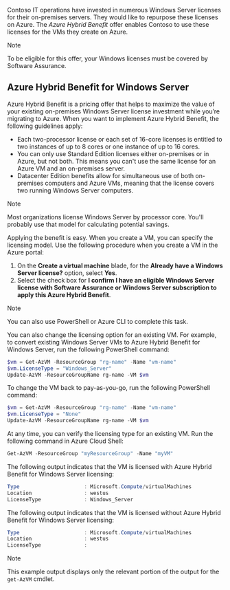 Contoso IT operations have invested in numerous Windows Server licenses for their on-premises servers. They would like to repurpose these licenses on Azure. The *Azure Hybrid Benefit* offer enables Contoso to use these licenses for the VMs they create on Azure.

> [!NOTE]
> To be eligible for this offer, your Windows licenses must be covered by Software Assurance.

## Azure Hybrid Benefit for Windows Server

Azure Hybrid Benefit is a pricing offer that helps to maximize the value of your existing on-premises Windows Server license investment while you’re migrating to Azure. When you want to implement Azure Hybrid Benefit, the following guidelines apply:

- Each two-processor license or each set of 16-core licenses is entitled to two instances of up to 8 cores or one instance of up to 16 cores.
- You can only use Standard Edition licenses either on-premises or in Azure, but not both. This means you can't use the same license for an Azure VM and an on-premises server.
- Datacenter Edition benefits allow for simultaneous use of both on-premises computers and Azure VMs, meaning that the license covers two running Windows Server computers.

> [!NOTE]
> Most organizations license Windows Server by processor core. You'll probably use that model for calculating potential savings.

Applying the benefit is easy. When you create a VM, you can specify the licensing model. Use the following procedure when you create a VM in the Azure portal:

1. On the **Create a virtual machine** blade, for the **Already have a Windows Server license?** option, select **Yes**.
2. Select the check box for **I confirm I have an eligible Windows Server license with Software Assurance or Windows Server subscription to apply this Azure Hybrid Benefit**.

> [!NOTE]
> You can also use PowerShell or Azure CLI to complete this task.

You can also change the licensing option for an existing VM. For example, to convert existing Windows Server VMs to Azure Hybrid Benefit for Windows Server, run the following PowerShell command:

```PowerShell
$vm = Get-AzVM -ResourceGroup "rg-name" -Name "vm-name"
$vm.LicenseType = "Windows_Server"
Update-AzVM -ResourceGroupName rg-name -VM $vm
```

To change the VM back to pay-as-you-go, run the following PowerShell command:

```PowerShell
$vm = Get-AzVM -ResourceGroup "rg-name" -Name "vm-name"
$vm.LicenseType = "None"
Update-AzVM -ResourceGroupName rg-name -VM $vm
```

At any time, you can verify the licensing type for an existing VM. Run the following command in Azure Cloud Shell:

```PowerShell
Get-AzVM -ResourceGroup "myResourceGroup" -Name "myVM"
```

The following output indicates that the VM is licensed with Azure Hybrid Benefit for Windows Server licensing:

```PowerShell
Type                     : Microsoft.Compute/virtualMachines
Location                 : westus
LicenseType              : Windows_Server
```

The following output indicates that the VM is licensed without Azure Hybrid Benefit for Windows Server licensing:

```PowerShell
Type                     : Microsoft.Compute/virtualMachines
Location                 : westus
LicenseType              :
```

> [!NOTE]
> This example output displays only the relevant portion of the output for the `get-AzVM` cmdlet.
